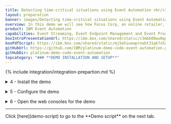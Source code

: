 ```yaml
---
title: Detecting time-critical situations using Event Automation <br/>300-level live demo
layout: preparation
banner: images/Detecting time-critical situations using Event Automation banner 300 Prep 12-13-23.jpg
overview: In this demo we will see how Focus Corp, an online retailer, uses Event Automation to capitalize on time-sensitive revenue opportunities.
product: IBM Event Automation
capabilities: Event Streaming, Event Endpoint Management and Event Processing 
boxIntroPresentationUrl: https://ibm.box.com/shared/static/c3mbb09wu0qd6ifdphxp8fybw33glodt.pptx
boxPdfScript: https://ibm.box.com/shared/static/mj5ehiuewprnabt31qk7sh2qlpqf5ago.pdf
gitHubUrl: https://github.com/IBM/platinum-demo-code-event-automation.git
gitHubDir: platinum-demo-code-event-automation
topcategory: "### **DEMO INSTALLATION AND SETUP**"
---
```


{% include integration/integration-prepartion.md %}

<span id="installDemo"></span>

<details markdown="1">

<summary>4 - Install the demo</summary>

1. To deploy the demo run:

   ```./deployWithConnector.sh```

   This will automatically deploy the resources into the CP4I namespace.


2. The deployment will take approximately 20-45 minutes to install. Wait for the deployment to complete. The URL and credentials will be shown once the installation is complete. 

   <img src="images/prep-401.png" width="800" />

   If you need to recall this information please use the getURL.sh command: 

   ```getURL.sh```

   <img src="images/prep-402.png" width="800" />


**[Go to top](#top)**

<br/><br/>

</details>

<span id="configureDemo"></span>

<details markdown="1">

<summary>5 - Configure the demo</summary>

The installation of the demo has not imported the event streams into the Event Management console. This must be completed manually. 

1. Open the Event Management console using the URL outputted in the previous step. Click on the **topic** (1) icon and select the **Add topic** (2) button.      
   <img src="../300-integration-using-event-automation-to-create-kafka-streams-from-ibm-mq/images/1-6-ViewTopics.png" width="800" /> 

2. Click **Add new cluster**.        
   <img src="../300-integration-using-event-automation-to-create-kafka-streams-from-ibm-mq/images/1-6-AddClusterWizard.png" width="800" /> 

3. Specify **IBM Event Streams** (1) for the cluster name and click **Next** (2).      
   <img src="../300-integration-using-event-automation-to-create-kafka-streams-from-ibm-mq/images/1-6-ClusterName.png" width="800" /> 

4. Specify **ademo-es-kafka-bootstrap.cp4i.svc:9095** (1) for the servers field and click **Next** (2).     
   <img src="../300-integration-using-event-automation-to-create-kafka-streams-from-ibm-mq/images/1-6-ClusterAddress.png" width="800" /> 

5. Check the **Accept all certificates** (1) box and click **Next** (2).      
   <img src="../300-integration-using-event-automation-to-create-kafka-streams-from-ibm-mq/images/1-6-ClusterCert.png" width="800" /> 

6. Specify **es-admin** (1) for the username, use the value outputted in the preparation section for the password (2), and click **Add cluster** (3).       
   <img src="../300-integration-using-event-automation-to-create-kafka-streams-from-ibm-mq/images/1-6-ClusterCredentials.png" width="800" /> 

7. Select **IBM Event Streams** (1) and click **Next** (2).      
   <img src="../300-integration-using-event-automation-to-create-kafka-streams-from-ibm-mq/images/1-6-ClusterSelection.png" width="800" /> 

8. Check **CUSTOMERS** (1) and **ORDERS** (2), and click **Add topic** (2).        
   <img src="../300-integration-using-event-automation-to-create-kafka-streams-from-ibm-mq/images/1-6-SelectTopics.png" width="800" /> 

9. Click on the **CUSTOMERS** (1) topic.       
   <img src="../300-integration-using-event-automation-to-create-kafka-streams-from-ibm-mq/images/1-7-SelectCustomerTopic.png" width="800" /> 

10. Click on the **Edit information** (1) button.       
    <img src="../300-integration-using-event-automation-to-create-kafka-streams-from-ibm-mq/images/1-7-EditCustomer.png" width="800" /> 

11. Enter **Events generated by the customer management system. A new event is created for each new user registration.** (1) as the description.           
    <img src="../300-integration-using-event-automation-to-create-kafka-streams-from-ibm-mq/images/1-7-CustomerDescription.png" width="800" />

12. Scroll down and enter **customer** (1) as a tag and **customerservice@focus.corp** as the contact email.          
    <img src="../300-integration-using-event-automation-to-create-kafka-streams-from-ibm-mq/images/1-7-CustomerContact.png" width="800" /> 

13. Select the **Event information** tab, scroll down to the sample message text box (2) and copy the content from below, and click **Save** (3).         
    <inline-code code="{<br/>&nbsp;&nbsp;&quot;customerid&quot;: &quot;acb3eb65-98a1-45c2-84d4-f5df157862b4&quot;,<br/>&nbsp;&nbsp;&quot;customername&quot;: &quot;Emilio Quitzon&quot;,<br/>&nbsp;&nbsp;&quot;registered&quot;: &quot;2023-10-24 19:20:35.638&quot;<br/>}"></inline-code>       
    <img src="../300-integration-using-event-automation-to-create-kafka-streams-from-ibm-mq/images/1-7-SampleCustomer.png" width="800" /> 

14. Select the **Manage** (1) tab and click on the **Publish topic +** (2) button.      
    <img src="../300-integration-using-event-automation-to-create-kafka-streams-from-ibm-mq/images/1-7-ManageCustomer.png" width="800" /> 

15. Check the **production** (1) gateway group and click on **Publish topic** (2).         
    <img src="../300-integration-using-event-automation-to-create-kafka-streams-from-ibm-mq/images/1-7-PublishCustomer.png" width="800" /> |

16. Select the **topics** (1) icon and click on the **ORDERS** (2) topic.            
    <img src="../300-integration-using-event-automation-to-create-kafka-streams-from-ibm-mq/images/1-7-SelectOrderTopic.png" width="800" /> 

17. Click on the **Edit information** (1) button.           
    <img src="../300-integration-using-event-automation-to-create-kafka-streams-from-ibm-mq/images/1-7-EditOrder.png" width="800" /> 
    
18. Enter **Events from the Focus Corp order management system. An event will be emitted for every new order that is made.** (1) as the description.           
    <img src="../300-integration-using-event-automation-to-create-kafka-streams-from-ibm-mq/images/1-7-OrderDescription.png" width="800" /> 

19. Scroll down and enter **order** (1) as a tag and **orders@focus.corp** as the contact email.         
    <img src="../300-integration-using-event-automation-to-create-kafka-streams-from-ibm-mq/images/1-7-OrderContact.png" width="800" /> 

20. Select the **Event information** tab, scroll down to the sample message text box (2) and copy the content from below, and click **Save** (3).        
    <inline-code code="{<br/>&nbsp;&nbsp;&quot;quantity&quot;: 9,<br/>&nbsp;&nbsp;&quot;price&quot;: 197.09,<br/>&nbsp;&nbsp;&quot;customerid&quot;: &quot;a7d1586b-ced1-462f-9e44-14e9e5013540&quot;,<br/>&nbsp;&nbsp;&quot;description&quot;: &quot;Composite Oversize 28in Tennis Racket&quot;,<br/>&nbsp;&nbsp;&quot;id&quot;: &quot;1eba7af9-b748-4754-b750-3459e589dccf&quot;,<br/>&nbsp;&nbsp;&quot;region&quot;: &quot;EMEA&quot;,<br/>&nbsp;&nbsp;&quot;ordertime&quot;: &quot;2023-10-24 19:26:04.839&quot;,<br/>&nbsp;&nbsp;&quot;customer&quot;: &quot;Reed McKenzie DDS&quot;<br/>}"></inline-code>     
    <img src="../300-integration-using-event-automation-to-create-kafka-streams-from-ibm-mq/images/1-7-SampleOrder.png" width="800" /> 

21. Select the **Manage** (1) tab and click on the **Publish topic +** (2) button.               
    <img src="../300-integration-using-event-automation-to-create-kafka-streams-from-ibm-mq/images/1-7-ManageOrder.png" width="800" /> 
   
22. Check the **production** (1) gateway group and click on **Publish topic** (2).            
    <img src="../300-integration-using-event-automation-to-create-kafka-streams-from-ibm-mq/images/1-7-PublishCustomer.png" width="800" /> 

**[Go to top](#top)**

<br/><br/>

</details>

<span id="openConsoles"></span>

<details markdown="1">

<summary>6 - Open the web consoles for the demo</summary>

1. In preparation for running the demo open the Event Streams, Event Endpoint Management and Event Processing consoles using the supplied credentials. We have also created a scratch pad that you may find useful while running the demo. It contains space for all the username and passwords outputted above, and the text that you need to copy and paste within the demo. You can find this file [here](../300-integration-event-automation-common/scratch-pad).
<br/>

Your have completed the demo setup.

<br/>

**[Go to top](#top)**

<br/><br/>

</details>
<hr/>
Click [here](demo-script) to go to the **Demo script** on the next tab.
